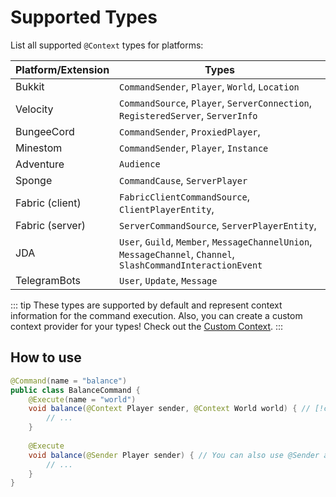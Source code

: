 # Supported Types

List all supported `@Context` types for platforms:

| Platform/Extension | Types                                                                                                         |
|--------------------|---------------------------------------------------------------------------------------------------------------|
| Bukkit             | `CommandSender`, `Player`, `World`, `Location`                                                                |
| Velocity           | `CommandSource`, `Player`, `ServerConnection`, `RegisteredServer`, `ServerInfo`                               |
| BungeeCord         | `CommandSender`, `ProxiedPlayer`,                                                                             |
| Minestom           | `CommandSender`, `Player`, `Instance`                                                                         |
| Adventure          | `Audience`                                                                                                    |
| Sponge             | `CommandCause`, `ServerPlayer`                                                                                |
| Fabric (client)    | `FabricClientCommandSource`, `ClientPlayerEntity`,                                                            |
| Fabric (server)    | `ServerCommandSource`, `ServerPlayerEntity`,                                                                  |
| JDA                | `User`, `Guild`, `Member`, `MessageChannelUnion`, `MessageChannel`, `Channel`, `SlashCommandInteractionEvent` |
| TelegramBots       | `User`, `Update`, `Message`                                                                                   |

::: tip
These types are supported by default and represent context information for the command execution. Also, you can create a custom context provider for your types! Check out the [Custom Context](custom-context.md).
:::

## How to use

```java BalanceCommand.java
@Command(name = "balance")
public class BalanceCommand {
    @Execute(name = "world")
    void balance(@Context Player sender, @Context World world) { // [!code focus]
        // ...
    }
    
    @Execute
    void balance(@Sender Player sender) { // You can also use @Sender alias // [!code focus]
        // ...
    }
}
```